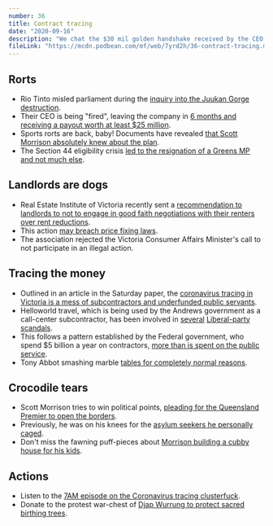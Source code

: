 ```yaml
---
number: 36
title: Contract tracing
date: "2020-09-16"
description: "We chat the $30 mil golden handshake received by the CEO who blew up Juukan Gorge, the 'strike' that Victorian landlords are trying to pull, and the privatised Coronavirus contact tracing clusterfuck." 
fileLink: "https://mcdn.podbean.com/mf/web/7yrd2h/36-contract-tracing.mp3"
---
```


## Rorts

- Rio Tinto misled parliament during the [inquiry into the Juukan Gorge destruction](https://www.theguardian.com/business/2020/sep/10/rio-tinto-misled-juukan-gorge-inquiry-and-cant-plead-ignorance-as-a-defence-committee-chair-says).
- Their CEO is being "fired", leaving the company in [6 months and receiving a payout worth at least $25 million](https://twitter.com/elizabethredman/status/1304564889407561728?s=19).
- Sports rorts are back, baby! Documents have revealed [that Scott Morrison absolutely knew about the plan](https://www.theguardian.com/australia-news/2020/sep/02/coalition-pushed-to-expand-sports-grants-scheme-to-fund-projects-in-target-seats-inquiry-hears).
- The Section 44 eligibility crisis [led to the resignation of a Greens MP and not much else](https://en.wikipedia.org/wiki/2017%E2%80%9318_Australian_parliamentary_eligibility_crisis).

## Landlords are dogs

- Real Estate Institute of Victoria recently sent a [recommendation to landlords to not to engage in good faith negotiations with their renters over rent reductions](https://twitter.com/joshuabadge/status/1302782082502938625?s=20).  
- This action [may breach price fixing laws](https://www.domain.com.au/news/reiv-calls-to-strike-on-rent-negotiations-may-breach-conduct-price-fixing-laws-legal-experts-say-985925/).
- The association rejected the Victoria Consumer Affairs Minister's call to not participate in an illegal action.

## Tracing the money

- Outlined in an article in the Saturday paper, the [coronavirus tracing in Victoria is a mess of subcontractors and underfunded public servants](https://www.thesaturdaypaper.com.au/news/politics/2020/09/12/leaked-sutton-call-reveals-failures-contact-tracing/159983280010402).
- Helloworld travel, which is being used by the Andrews government as a call-center subcontractor, has been involved in [several](https://www.smh.com.au/politics/federal/helloworld-boss-andrew-burnes-quits-as-liberal-party-treasurer-20190717-p527xb.html) [Liberal-party scandals](https://www.smh.com.au/politics/federal/cormann-had-no-idea-a-travel-company-had-given-him-a-free-trip-20190218-p50ym5.html).
- This follows a pattern established by the Federal government, who spend $5 billion a year on contractors, [more than is spent on the public service](https://www.abc.net.au/news/2020-09-10/contractors-and-the-public-service-gig-economy/12647956).
- Tony Abbot smashing marble [tables for completely normal reasons](https://www.abc.net.au/news/2015-10-19/marble-table-a-casualty-of-rowdy-abbott-party/6865510).

## Crocodile tears

- Scott Morrison tries to win political points, [pleading for the Queensland Premier to open the borders](https://www.news.com.au/travel/travel-updates/health-safety/bitter-war-of-words-after-scott-morrisons-tearful-interview/news-story/909e26c88070fe5724acc9e52a75c0a2).
- Previously, he was on his knees for the [asylum seekers he personally caged](https://www.sbs.com.au/news/scott-morrison-prayed-and-cried-on-his-knees-for-asylum-seekers).
- Don't miss the fawning puff-pieces about [Morrison building a cubby house for his kids](https://www.dailymail.co.uk/news/article-8702283/Scott-Morrison-celebrates-Fathers-Day-video-showing-cubby-house-project-daughter.html).

## Actions

- Listen to the [7AM episode on the Coronavirus tracing clusterfuck](https://7ampodcast.com.au/episodes/exclusive-brett-suttons-leaked-call).
- Donate to the protest war-chest of [Djap Wurrung to protect sacred birthing trees](https://dwembassy.com/).